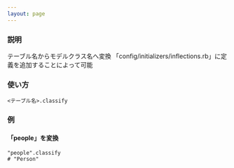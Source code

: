 ```yaml
---
layout: page
---
```

### 説明
テーブル名からモデルクラス名へ変換
「config/initializers/inflections.rb」に定義を追加することによって可能

### 使い方
    <テーブル名>.classify

### 例
#### 「people」を変換
    "people".classify
    # "Person"